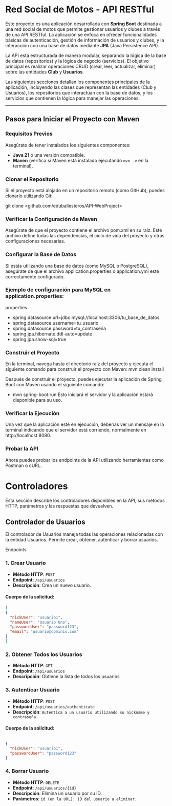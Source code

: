 # Red Social de Motos - API RESTful

Este proyecto es una aplicación desarrollada con **Spring Boot** destinada a una red social de motos que permite gestionar usuarios y clubes a través de una API RESTful. La aplicación se enfoca en ofrecer funcionalidades básicas de autenticación, gestión de información de usuarios y clubes, y la interacción con una base de datos mediante **JPA** (Java Persistence API).

La API está estructurada de manera modular, separando la lógica de la base de datos (repositorios) y la lógica de negocio (servicios). El objetivo principal es realizar operaciones CRUD (crear, leer, actualizar, eliminar) sobre las entidades **Club** y **Usuarios**.

Las siguientes secciones detallan los componentes principales de la aplicación, incluyendo las clases que representan las entidades (Club y Usuarios), los repositorios que interactúan con la base de datos, y los servicios que contienen la lógica para manejar las operaciones.

---

## Pasos para Iniciar el Proyecto con Maven

### Requisitos Previos
Asegúrate de tener instalados los siguientes componentes:
- **Java 21** o una versión compatible.
- **Maven** (verifica si Maven está instalado ejecutando `mvn -v` en la terminal).

### Clonar el Repositorio
Si el proyecto está alojado en un repositorio remoto (como GitHub), puedes clonarlo utilizando Git:

git clone <github.com/eduballesteros/API-WebProject>

### Verificar la Configuración de Maven
Asegúrate de que el proyecto contiene el archivo pom.xml en su raíz. Este archivo define todas las dependencias, el ciclo de vida del proyecto y otras configuraciones necesarias.

### Configurar la Base de Datos
Si estás utilizando una base de datos (como MySQL o PostgreSQL), asegúrate de que el archivo application.properties o application.yml esté correctamente configurado.

### Ejemplo de configuración para MySQL en application.properties:

properties
-  spring.datasource.url=jdbc:mysql://localhost:3306/tu_base_de_datos
-  spring.datasource.username=tu_usuario
-  spring.datasource.password=tu_contraseña
-  spring.jpa.hibernate.ddl-auto=update
-  spring.jpa.show-sql=true

### Construir el Proyecto
En la terminal, navega hasta el directorio raíz del proyecto y ejecuta el siguiente comando para construir el proyecto con Maven:
mvn clean install

Después de construir el proyecto, puedes ejecutar la aplicación de Spring Boot con Maven usando el siguiente comando:
- mvn spring-boot:run 
Esto iniciará el servidor y la aplicación estará disponible para su uso.

### Verificar la Ejecución
Una vez que la aplicación esté en ejecución, deberías ver un mensaje en la terminal indicando que el servidor está corriendo, normalmente en http://localhost:8080.

### Probar la API
Ahora puedes probar los endpoints de la API utilizando herramientas como Postman o cURL.

# Controladores
Esta sección describe los controladores disponibles en la API, sus métodos HTTP, parámetros y las respuestas que devuelven.

## Controlador de Usuarios
El controlador de Usuarios maneja todas las operaciones relacionadas con la entidad Usuarios. Permite crear, obtener, autenticar y borrar usuarios.

Endpoints
### 1. Crear Usuario
- **Método HTTP**: `POST`
- **Endpoint**: `/api/usuarios`
- **Descripción**: Crea un nuevo usuario.

#### Cuerpo de la solicitud:
```json
[
{
  "nickUser": "usuario1",
  "nameUser": "Usuario Uno",
  "passwordUser": "password123",
  "email": "usuario@dominio.com"
}
]
```
### 2. Obtener Todos los Usuarios
- **Método HTTP**: `GET`
- **Endpoint**: `/api/usuarios`
- **Descripción**: Obtiene la lista de todos los usuarios

### 3. Autenticar Usuario
- **Método HTTP**: `POST`
- **Endpoint**: `/api/usuarios/authenticate`
- **Descripción**: `Autentica a un usuario utilizando su nickname y contraseña.`


 #### Cuerpo de la solicitud:
```json

{
  "nickUser": "usuario1",
  "passwordUser": "password123"
}
```
### 4. Borrar Usuario
- **Método HTTP**: `DELETE`
- **Endpoint**: `/api/usuarios/{id}`
- **Descripción**: Elimina un usuario por su ID.
- **Parámetros**:
  `id (en la URL): ID del usuario a eliminar.`

  

